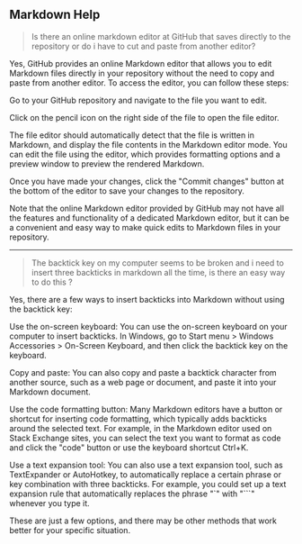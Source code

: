 ## Markdown Help

> Is there an online markdown editor at GitHub that saves directly to the repository or do i have to cut and paste from another editor? 

Yes, GitHub provides an online Markdown editor that allows you to edit Markdown files directly in your repository without the need to copy and paste from another editor. To access the editor, you can follow these steps:

Go to your GitHub repository and navigate to the file you want to edit.

Click on the pencil icon on the right side of the file to open the file editor.

The file editor should automatically detect that the file is written in Markdown, and display the file contents in the Markdown editor mode. You can edit the file using the editor, which provides formatting options and a preview window to preview the rendered Markdown.

Once you have made your changes, click the "Commit changes" button at the bottom of the editor to save your changes to the repository.

Note that the online Markdown editor provided by GitHub may not have all the features and functionality of a dedicated Markdown editor, but it can be a convenient and easy way to make quick edits to Markdown files in your repository.

---
> The backtick key on my computer seems to be broken and i need to insert three backticks in markdown all the time, is there an easy way to do this ? 

Yes, there are a few ways to insert backticks into Markdown without using the backtick key:

Use the on-screen keyboard: You can use the on-screen keyboard on your computer to insert backticks. In Windows, go to Start menu > Windows Accessories > On-Screen Keyboard, and then click the backtick key on the keyboard.

Copy and paste: You can also copy and paste a backtick character from another source, such as a web page or document, and paste it into your Markdown document.

Use the code formatting button: Many Markdown editors have a button or shortcut for inserting code formatting, which typically adds backticks around the selected text. For example, in the Markdown editor used on Stack Exchange sites, you can select the text you want to format as code and click the "code" button or use the keyboard shortcut Ctrl+K.

Use a text expansion tool: You can also use a text expansion tool, such as TextExpander or AutoHotkey, to automatically replace a certain phrase or key combination with three backticks. For example, you could set up a text expansion rule that automatically replaces the phrase "`" with "```" whenever you type it.

These are just a few options, and there may be other methods that work better for your specific situation.
